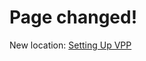 # Page changed!

New location: [Setting Up VPP](/user-guide/setting-up-vpp/)

<script>
window.location.replace("/user-guide/setting-up-vpp/");
</script>

